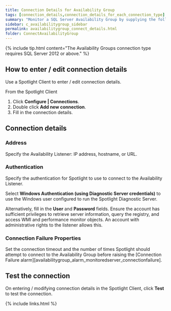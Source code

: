 ```yaml
---
title: Connection Details for Availability Group
tags: [connection_details,connection_details_for_each_connection_type]
summary: "Monitor a SQL Server Availability Group by supplying the following connection details to Spotlight."
sidebar: c_availabilitygroup_sidebar
permalink: availabilitygroup_connect_details.html
folder: ConnectAvailabilityGroup
---
```





{% include tip.html content="The Availability Groups connection type requires SQL Server 2012 or above." %}

## How to enter / edit connection details

 Use a Spotlight Client to enter / edit connection details.

 From the Spotlight Client

 1.  Click **Configure \| Connections**.
 2.  Double click **Add new connection**.
 3.  Fill in the connection details.

## Connection details

### Address

Specify the Availability Listener: IP address, hostname, or URL.

### Authentication

Specify the authentication for Spotlight to use to connect to the Availability Listener.

Select **Windows Authentication (using Diagnostic Server credentials)** to use the Windows user configured to run the Spotlight Diagnostic Server.

Alternatively, fill in the **User** and **Password** fields. Ensure the account has sufficient privileges to retrieve server information, query the registry, and access WMI and performance monitor objects. An account with administrative rights to the listener allows this.

### Connection Failure Properties
Set the connection timeout and the number of times Spotlight should attempt to connect to the Availability Group before raising the [Connection Failure alarm][availabilitygroup_alarm_monitoredserver_connectionfailure].


## Test the connection
On entering / modifying connection details in the Spotlight Client, click **Test** to test the connection.


{% include links.html %}
